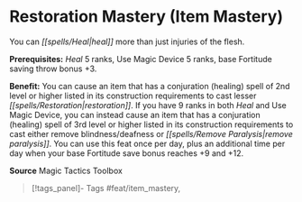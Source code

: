 ﻿---
cssclass: [feats]

---
# Restoration Mastery (Item Mastery)

You can _[[spells/Heal|heal]]_ more than just injuries of the flesh.

**Prerequisites:** _Heal_ 5 ranks, Use Magic Device 5 ranks, base Fortitude saving throw bonus +3.

**Benefit:** You can cause an item that has a conjuration (healing) spell of 2nd level or higher listed in its construction requirements to cast lesser _[[spells/Restoration|restoration]]_. If you have 9 ranks in both _Heal_ and Use Magic Device, you can instead cause an item that has a conjuration (healing) spell of 3rd level or higher listed in its construction requirements to cast either remove blindness/deafness or _[[spells/Remove Paralysis|remove paralysis]]_. You can use this feat once per day, plus an additional time per day when your base Fortitude save bonus reaches +9 and +12.

**Source** Magic Tactics Toolbox
>[!tags_panel]- Tags
> #feat/item_mastery, 